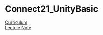 # Connect21_UnityBasic  
[Curriculum](https://www.notion.so/f4f16efc27ef4ba7bd8ba3ab343682f6)  
[Lecture Note](https://resonant-exception-448.notion.site/c26f11d5a84f4210bc188b6962514382)